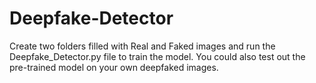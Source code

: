 # Deepfake-Detector
Create two folders filled with Real and Faked images and run the Deepfake_Detector.py file to train the model. You could also test out the pre-trained model on your own deepfaked images.
